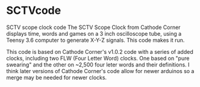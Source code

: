 # SCTVcode
SCTV scope clock code
The SCTV Scope Clock from Cathode Corner displays time, words and games on a 3 inch oscilloscope tube, using a Teensy 3.6 computer to generate X-Y-Z signals. 
This code makes it run. 

This code is based on Cathode Corner's v1.0.2 code with a series of added clocks, including two FLW (Four Letter Word) clocks. One based on "pure swearing" and the other on ~2,500 four leter words and their definitions. I think later versions of Cathode Corner's code allow for newer arduinos so a merge may be needed for newer clocks.
